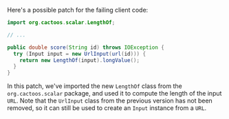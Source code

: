 Here's a possible patch for the failing client code:

```java
import org.cactoos.scalar.LengthOf;

// ...

public double score(String id) throws IOException {
  try (Input input = new UrlInput(url(id))) {
    return new LengthOf(input).longValue();
  }
}
```

In this patch, we've imported the new `LengthOf` class from the `org.cactoos.scalar` package, and used it to compute the length of the input `URL`. Note that the `UrlInput` class from the previous version has not been removed, so it can still be used to create an `Input` instance from a `URL`.